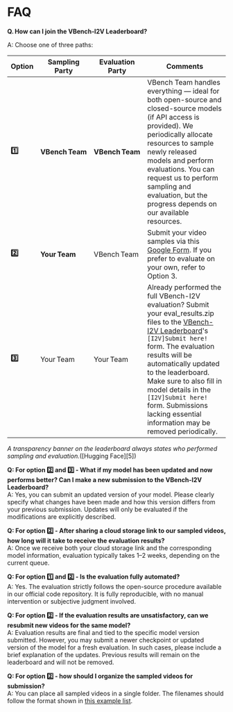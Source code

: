 # FAQ
**Q. How can I join the VBench‑I2V Leaderboard?**<br>

A: Choose one of three paths:

| Option  | Sampling Party  | Evaluation Party | Comments                                                                                                                                                                       |
| ------- | --------------- | ---------------- | ------------------------------------------------------------------------------------------------------------------------------------------------------------------------------ |
| **1️⃣** | **VBench Team** | **VBench Team**  | VBench Team handles everything — ideal for both open-source and closed-source models (if API access is provided). We periodically allocate resources to sample newly released models and perform evaluations. You can request us to perform sampling and evaluation, but the progress depends on our available resources.                       |
| **2️⃣** | **Your Team**   | VBench Team      | Submit your video samples via this [Google Form](https://docs.google.com/forms/d/1uiyIxjo_ncwdANRklFr3DCy73fbOl2J5fyuZirK0h60/edit). If you prefer to evaluate on your own, refer to Option 3.              |
| **3️⃣** | Your Team       | Your Team        | Already performed the full VBench-I2V evaluation? Submit your eval_results.zip files to the [VBench-I2V Leaderboard](https://huggingface.co/spaces/Vchitect/VBench_Leaderboard)'s `[I2V]Submit here!` form. The evaluation results will be automatically updated to the leaderboard. Make sure to also fill in model details in the `[I2V]Submit here!` form. Submissions lacking essential information may be removed periodically. |

*A transparency banner on the leaderboard always states who performed sampling and evaluation.*([Hugging Face][5])


**Q: For option 2️⃣ and 3️⃣ - What if my model has been updated and now performs better? Can I make a new submission to the VBench-I2V Leaderboard?**<br>
A: Yes, you can submit an updated version of your model. Please clearly specify what changes have been made and how this version differs from your previous submission. Updates will only be evaluated if the modifications are explicitly described.

**Q: For option 2️⃣ - After sharing a cloud storage link to our sampled videos, how long will it take to receive the evaluation results?**<br>
A: Once we receive both your cloud storage link and the corresponding model information, evaluation typically takes 1–2 weeks, depending on the current queue.

**Q: For option 1️⃣ and 2️⃣ - Is the evaluation fully automated?**<br>
A: Yes. The evaluation strictly follows the open-source procedure available in our official code repository. It is fully reproducible, with no manual intervention or subjective judgment involved.

**Q: For option 2️⃣ - If the evaluation results are unsatisfactory, can we resubmit new videos for the same model?**<br>
A: Evaluation results are final and tied to the specific model version submitted. However, you may submit a newer checkpoint or updated version of the model for a fresh evaluation. In such cases, please include a brief explanation of the updates. Previous results will remain on the leaderboard and will not be removed.

**Q: For option 2️⃣ - how should I organize the sampled videos for submission?**<br>
A: You can place all sampled videos in a single folder. The filenames should follow the format shown in [this example list](https://github.com/Vchitect/VBench/blob/master/sampled_videos/i2v_sampled_videos.txt).
